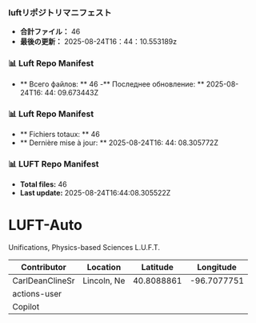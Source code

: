 <!-- LUFT_MANIFEST_JA START -->
### luftリポジトリマニフェスト

-  **合計ファイル：** 46
-  **最後の更新：** 2025-08-24T16：44：10.553189z
<!-- LUFT_MANIFEST_JA END -->

<!-- LUFT_MANIFEST_RU START -->
### 📊 Luft Repo Manifest

- ** Всего файлов: ** 46
-** Последнее обновление: ** 2025-08-24T16: 44: 09.673443Z
<!-- LUFT_MANIFEST_RU END -->

<!-- LUFT_MANIFEST_FR START -->
### 📊 Luft Repo Manifest

- ** Fichiers totaux: ** 46
- ** Dernière mise à jour: ** 2025-08-24T16: 44: 08.305772Z
<!-- LUFT_MANIFEST_FR END -->

<!-- LUFT_MANIFEST_EN START -->
### 📊 LUFT Repo Manifest

- **Total files:** 46
- **Last update:** 2025-08-24T16:44:08.305522Z

<!-- LUFT_MANIFEST_EN END -->

# LUFT-Auto
Unifications, Physics-based Sciences L.U.F.T.

<!-- LUFT_CONTRIBUTOR_MAP START -->
| Contributor | Location | Latitude | Longitude |
|-------------|----------|----------|-----------|
| CarlDeanClineSr | Lincoln, Ne | 40.8088861 | -96.7077751 |
| actions-user |  |  |  |
| Copilot |  |  |  |

<!-- LUFT_CONTRIBUTOR_MAP END -->
